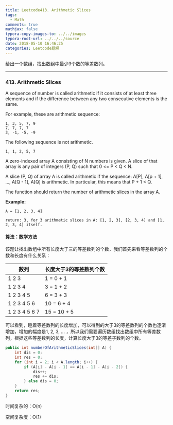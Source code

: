 ```yaml
---
title: Leetcode413. Arithmetic Slices
tags:
  - Math
comments: true
mathjax: false
typora-copy-images-to: ../../images
typora-root-url: ../../../source
date: 2018-05-10 16:46:25
categories: Leetcode题解
---
```


给出一个数组，找出数组中最少3个数的等差数列。

<!-- more -->

---

### 413. Arithmetic Slices

A sequence of number is called arithmetic if it consists of at least three elements and if the difference between any two consecutive elements is the same.

For example, these are arithmetic sequence:

```
1, 3, 5, 7, 9
7, 7, 7, 7
3, -1, -5, -9
```

The following sequence is not arithmetic.

```
1, 1, 2, 5, 7
```

 

A zero-indexed array A consisting of N numbers is given. A slice of that array is any pair of integers (P, Q) such that 0 <= P < Q < N.

A slice (P, Q) of array A is called arithmetic if the sequence:
A[P], A[p + 1], ..., A[Q - 1], A[Q] is arithmetic. In particular, this means that P + 1 < Q.

The function should return the number of arithmetic slices in the array A. 

 

**Example:**

```
A = [1, 2, 3, 4]

return: 3, for 3 arithmetic slices in A: [1, 2, 3], [2, 3, 4] and [1, 2, 3, 4] itself.
```

 

#### 算法：数学方法

该题让找出数组中所有长度大于三的等差数列的个数，我们首先来看等差数列的个数和长度有什么关系：

| 数列          | 长度大于3的等差数列个数 |
| ------------- | ----------------------- |
| 1 2 3         | 1 = 0 + 1               |
| 1 2 3 4       | 3 = 1 + 2               |
| 1 2 3 4 5     | 6 = 3 + 3               |
| 1 2 3 4 5 6   | 10 = 6 + 4              |
| 1 2 3 4 5 6 7 | 15 = 10 + 5             |

可以看到，睡着等差数列的长度增加，可以得到的大于3的等差数列的个数也逐渐增加，增加的幅度是1, 2, 3, … ，所以我们需要遍历数组找出数组中所有等差数列，根据这些等差数列的长度，计算长度大于3的等差子数列的个数。

```java
public int numberOfArithmeticSlices(int[] A) {
    int dis = 0;
    int res = 0;
    for (int i = 2; i < A.length; i++) {
        if (A[i] - A[i - 1] == A[i - 1] - A[i - 2]) {
            dis++;
            res += dis;
        } else dis = 0;
    }
    return res;
}
```

时间复杂的：O(n)

空间复杂度：O(1)



